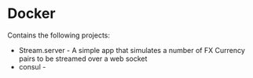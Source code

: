 # Docker

Contains the following projects:

* Stream.server - A simple app that simulates a number of FX Currency pairs to be streamed over a web socket
* consul - 

